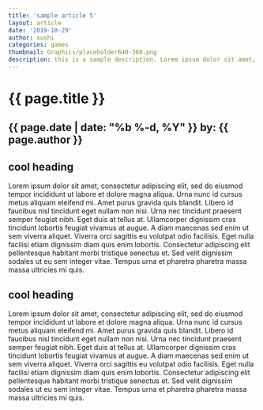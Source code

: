 ```yaml
---
title: 'sample article 5'
layout: article
date: '2019-10-29'
author: sushi
categories: games
thumbnail: Graphics/placeholder640-360.png
description: this is a sample description. Lorem ipsum dolor sit amet, consectetur adipiscing elit, sed do eiusmod tempor incididunt ut labore et dolore magna aliqua.
---
```


# {{ page.title }}
## **{{ page.date | date: "%b %-d, %Y" }} by: {{ page.author }}**

## cool heading

Lorem ipsum dolor sit amet, consectetur adipiscing elit, sed do eiusmod tempor incididunt ut labore et dolore magna aliqua. Urna nunc id cursus metus aliquam eleifend mi. Amet purus gravida quis blandit. Libero id faucibus nisl tincidunt eget nullam non nisi. Urna nec tincidunt praesent semper feugiat nibh. Eget duis at tellus at. Ullamcorper dignissim cras tincidunt lobortis feugiat vivamus at augue. A diam maecenas sed enim ut sem viverra aliquet. Viverra orci sagittis eu volutpat odio facilisis. Eget nulla facilisi etiam dignissim diam quis enim lobortis. Consectetur adipiscing elit pellentesque habitant morbi tristique senectus et. Sed velit dignissim sodales ut eu sem integer vitae. Tempus urna et pharetra pharetra massa massa ultricies mi quis.  


## cool **heading**

Lorem ipsum dolor sit amet, consectetur adipiscing elit, sed do eiusmod tempor incididunt ut labore et dolore magna aliqua. Urna nunc id cursus metus aliquam eleifend mi. Amet purus gravida quis blandit. Libero id faucibus nisl tincidunt eget nullam non nisi. Urna nec tincidunt praesent semper feugiat nibh. Eget duis at tellus at. Ullamcorper dignissim cras tincidunt lobortis feugiat vivamus at augue. A diam maecenas sed enim ut sem viverra aliquet. Viverra orci sagittis eu volutpat odio facilisis. Eget nulla facilisi etiam dignissim diam quis enim lobortis. Consectetur adipiscing elit pellentesque habitant morbi tristique senectus et. Sed velit dignissim sodales ut eu sem integer vitae. Tempus urna et pharetra pharetra massa massa ultricies mi quis.
